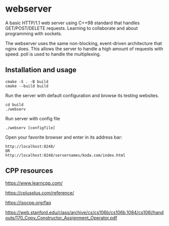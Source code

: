 # webserver

A basic HTTP/1.1 web server using C++98 standard that handles GET/POST/DELETE requests.
Learning to collaborate and about programming with sockets.

The webserver uses the same non-blocking, event-driven architecture that nginx does. This allows the server to handle a high amount of requests with speed.
poll is used to handle the multiplexing.

## Installation and usage
```
cmake -S . -B build
cmake --build build
```

Run the server with default configuration and browse its testing websites.
```
cd build
./webserv 
```

Run server with config file
```
./webserv [configfile]
```

Open your favorite browser and enter in its address bar:
```
http://localhost:8248/
OR
http://localhost:8248/servernames/koda.com/index.html
```


## CPP resources

https://www.learncpp.com/

https://cplusplus.com/reference/

https://isocpp.org/faq

https://web.stanford.edu/class/archive/cs/cs106b/cs106b.1084/cs106l/handouts/170_Copy_Constructor_Assignment_Operator.pdf
